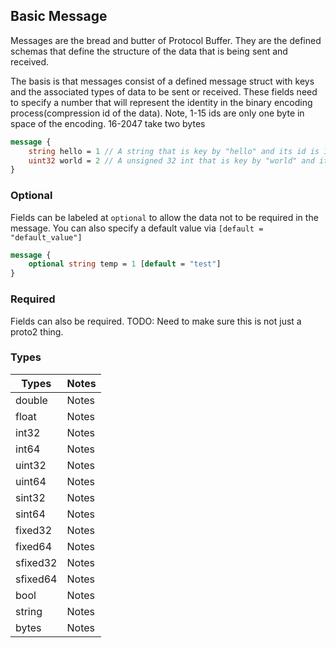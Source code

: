 ## Basic Message
Messages are the bread and butter of Protocol Buffer. They are the defined schemas that define the structure of the data that is being sent and received.

The basis is that messages consist of a defined message struct with keys and the associated types of data to be sent or received. These fields need to specify a number that will represent the identity in the binary encoding process(compression id of the data). Note, 1-15 ids are only one byte in space of the encoding. 16-2047 take two bytes 

```protobuf
message {
    string hello = 1 // A string that is key by "hello" and its id is 1
    uint32 world = 2 // A unsigned 32 int that is key by "world" and its id is 2
}
```

### Optional
Fields can be labeled at `optional` to allow the data not to be required in the message. You can also specify a default value via `[default = "default_value"]`

```protobuf
message {
    optional string temp = 1 [default = "test"]
}
```

### Required
Fields can also be required. TODO: Need to make sure this is not just a proto2 thing.

### Types
Types | Notes
----- | -----
double | Notes
float | Notes
int32 | Notes
int64 | Notes
uint32 | Notes
uint64 | Notes
sint32 | Notes
sint64 | Notes
fixed32 | Notes
fixed64 | Notes
sfixed32 | Notes
sfixed64 | Notes
bool | Notes
string | Notes
bytes | Notes


